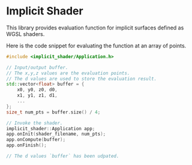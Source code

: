 # Implicit Shader

This library provides evaluation function for implicit surfaces defined as WGSL shaders.

Here is the code snippet for evaluating the function at an array of points.

```c++
#include <implicit_shader/Application.h>

// Input/output buffer.
// The x,y,z values are the evaluation points.
// The d values are used to store the evaluation result.
std::vector<float> buffer = {
    x0, y0, z0, d0,
    x1, y1, z1, d1,
    ...
};
size_t num_pts = buffer.size() / 4;

// Invoke the shader.
implicit_shader::Application app;
app.onInit(shader_filename, num_pts);
app.onCompute(buffer);
app.onFinish();

// The d values `buffer` has been udpated.
```
